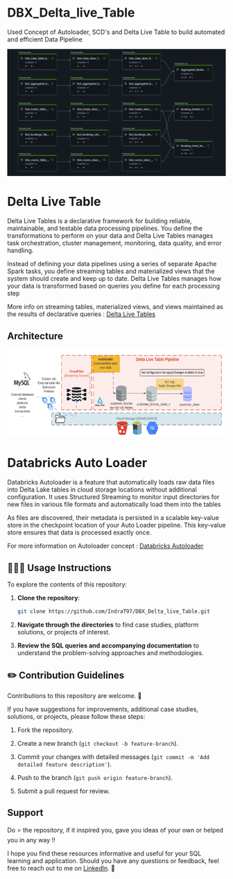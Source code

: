# DBX_Delta_live_Table
Used Concept of Autoloader, SCD's and Delta Live Table to build automated and efficient Data Pipeline

<p align="center">
  <img src="https://github.com/IndraT97/DBX_Delta_live_Table/blob/main/lineage.png">
</p>

# Delta Live Table

Delta Live Tables is a declarative framework for building reliable, maintainable, and testable data processing pipelines. You define the transformations to perform on your data and Delta Live Tables manages task orchestration, cluster management, monitoring, data quality, and error handling.

Instead of defining your data pipelines using a series of separate Apache Spark tasks, you define streaming tables and materialized views that the system should create and keep up to date. Delta Live Tables manages how your data is transformed based on queries you define for each processing step

More info on streaming tables, materialized views, and views maintained as the results of declarative queries : [Delta Live Tables](https://docs.databricks.com/en/delta-live-tables/index.html)

## Architecture

<p align="center">
  <img src="https://github.com/IndraT97/DBX_Delta_live_Table/blob/main/Architecture.png">
</p>

# Databricks Auto Loader

Databricks Autoloader is a feature that automatically loads raw data files into Delta Lake tables in cloud storage locations without additional configuration. It uses Structured Streaming to monitor input directories for new files in various file formats and automatically load them into the tables

As files are discovered, their metadata is persisted in a scalable key-value store in the checkpoint location of your Auto Loader pipeline. This key-value store ensures that data is processed exactly once.

For more information on Autoloader concept : [Databricks Autoloader](https://docs.databricks.com/en/ingestion/auto-loader/index.html)

## 👩🏻‍💻 Usage Instructions

To explore the contents of this repository:

1. **Clone the repository**:

    ```sh
    git clone https://github.com/IndraT97/DBX_Delta_live_Table.git
    ```

2. **Navigate through the directories** to find case studies, platform solutions, or projects of interest.

3. **Review the SQL queries and accompanying documentation** to understand the problem-solving approaches and methodologies.


## ✏️ Contribution Guidelines

Contributions to this repository are welcome. 🚀

If you have suggestions for improvements, additional case studies, solutions, or projects, please follow these steps:

1. Fork the repository.

2. Create a new branch (`git checkout -b feature-branch`).

3. Commit your changes with detailed messages (`git commit -m 'Add detailed feature description'`).

4. Push to the branch (`git push origin feature-branch`).

5. Submit a pull request for review.

## Support

Do ⭐ the repository, if it inspired you, gave you ideas of your own or helped you in any way !!

I hope you find these resources informative and useful for your SQL learning and application. Should you have any questions or feedback, feel free to reach out to me on [LinkedIn](https://www.linkedin.com/in/i97/). 🙌

